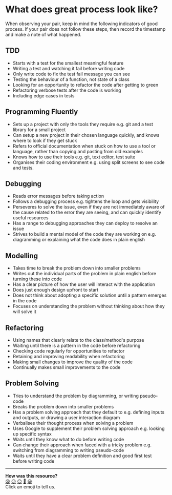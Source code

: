 # What does great process look like?

When observing your pair, keep in mind the following indicators of good process. If your pair does not follow these steps, then record the timestamp and make a note of what happened.

## TDD
- Starts with a test for the smallest meaningful feature
- Writing a test and watching it fail before writing code
- Only write code to fix the test fail message you can see
- Testing the behaviour of a function, not state of a class
- Looking for an opportunity to refactor the code after getting to green
- Refactoring verbose tests after the code is working
- Including edge cases in tests

## Programming Fluently
- Sets up a project with only the tools they require e.g. git and a test library for a small project
- Can setup a new project in their chosen language quickly, and knows where to look if they get stuck
- Refers to official documentation when stuck on how to use a tool or language, rather than copying and pasting from old examples
- Knows how to use their tools e.g. git, text editor, test suite
- Organises their coding environment e.g. using split screens to see code and tests.

## Debugging
- Reads error messages before taking action
- Follows a debugging process e.g. tightens the loop and gets visibility
- Perseveres to solve the issue, even if they are not immediately aware of the cause
related to the error they are seeing, and can quickly identify useful resources
- Has a range to debugging approaches they can deploy to resolve an issue
- Strives to build a mental model of the code they are working on e.g. diagramming or explaining what the code does in plain english

## Modelling
- Takes time to break the problem down into smaller problems
- Writes out the individual parts of the problem in plain english before turning these into code
- Has a clear picture of how the user will interact with the application
- Does just enough design upfront to start
- Does not think about adopting a specific solution until a pattern emerges in the code
- Focuses on understanding the problem without thinking about how they will solve it

## Refactoring
- Using names that clearly relate to the class/method's purpose
- Waiting until there is a pattern in the code before refactoring
- Checking code regularly for opportunities to refactor
- Retaining and improving readability when refactoring
- Making small changes to improve the quality of the code
- Continually makes small improvements to the code

## Problem Solving
- Tries to understand the problem by diagramming, or writing pseudo-code
- Breaks the problem down into smaller problems
- Has a problem solving approach that they default to e.g. defining inputs and outputs, or drawing a user interaction diagram
- Verbalises their thought process when solving a problem
- Uses Google to supplement their problem solving approach e.g. looking up specific syntax
- Waits until they know what to do before writing code
- Can change their approach when faced with a tricky problem e.g. switching from diagramming to writing pseudo-code
- Waits until they have a clear problem definition and good first test before writing code

<!-- BEGIN GENERATED SECTION DO NOT EDIT -->

---

**How was this resource?**  
[😫](https://airtable.com/shrUJ3t7KLMqVRFKR?prefill_Repository=skills-workshops&prefill_File=process_review/observation_guidance.md&prefill_Sentiment=😫) [😕](https://airtable.com/shrUJ3t7KLMqVRFKR?prefill_Repository=skills-workshops&prefill_File=process_review/observation_guidance.md&prefill_Sentiment=😕) [😐](https://airtable.com/shrUJ3t7KLMqVRFKR?prefill_Repository=skills-workshops&prefill_File=process_review/observation_guidance.md&prefill_Sentiment=😐) [🙂](https://airtable.com/shrUJ3t7KLMqVRFKR?prefill_Repository=skills-workshops&prefill_File=process_review/observation_guidance.md&prefill_Sentiment=🙂) [😀](https://airtable.com/shrUJ3t7KLMqVRFKR?prefill_Repository=skills-workshops&prefill_File=process_review/observation_guidance.md&prefill_Sentiment=😀)  
Click an emoji to tell us.

<!-- END GENERATED SECTION DO NOT EDIT -->
